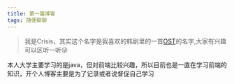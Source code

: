 ```yaml
---
title: 第一篇博客
tags: 随便聊聊
---
```


> 我是Crisis，其实这个名字是我喜欢的韩剧里的一首[OST](https://music.163.com/#/song?id=1471043652)的名字,大家有兴趣可以区听一听😜

本人大学主要学习的是java，但对前端比较兴趣，所以目前也是一直在学习前端的知识，开个人博客主要是为了记录或者说督促自己学习



